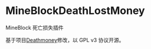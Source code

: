 # MineBlockDeathLostMoney
MineBlock 死亡损失插件

基于项目[Deathmoney](https://github.com/ImyvmCircle/Deathmoney)修改，以 GPL v3 协议开源。